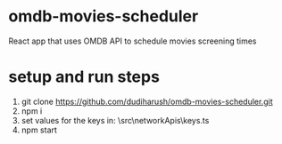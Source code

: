 # omdb-movies-scheduler
React app that uses OMDB API to schedule movies screening times

# setup and run steps
1. git clone https://github.com/dudiharush/omdb-movies-scheduler.git
2. npm i
3. set values for the keys in: \src\networkApis\keys.ts
4. npm start
